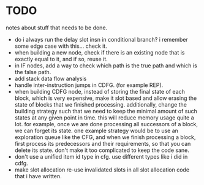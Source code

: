 # TODO
notes about stuff that needs to be done.

- do i always run the delay slot insn in conditional branch? i remember some edge case with this... check it.
- when building a new node, check if there is an existing node that is exactly equal to it, and if so, reuse it.
- in IF nodes, add a way to check which path is the true path and which is the false path.
- add stack data flow analysis
- handle inter-instruction jumps in CDFG. (for example REP).
- when building CDFG node, instead of storing the final state of each block, which is very expensive, make it slot based and allow erasing
  the state of blocks that we finished processing. additionally, change the building strategy such that we need to keep the minimal amount
  of such states at any given point in time. this will reduce memory usage quite a lot.
  for example, once we are done processing all successors of a block, we can forget its state.
  one example strategy would be to use an exploration queue like the CFG, and when we finish processing a block, first process its
  predecessors and their requirements, so that you can delete its state.
  don't make it too complicated to keep the code sane.
- don't use a unified item id type in cfg. use different types like i did in cdfg.
- make slot allocation re-use invalidated slots in all slot allocation code that i have written.
